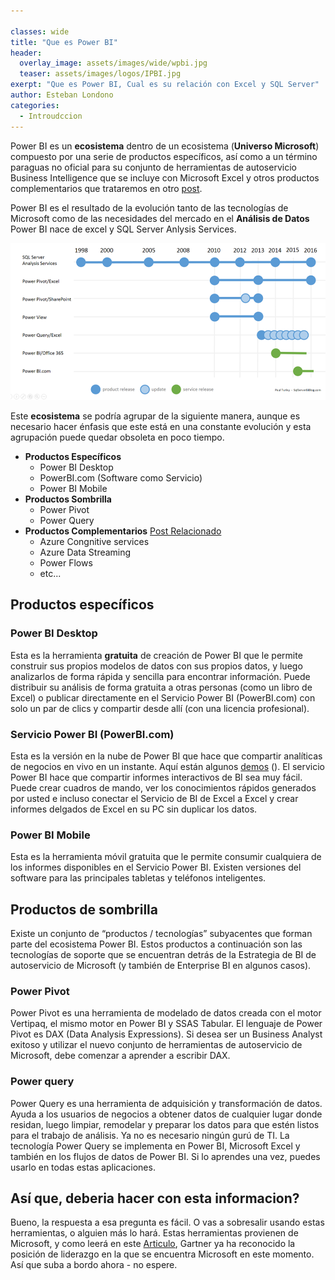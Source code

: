 ```yaml
---

classes: wide
title: "Que es Power BI"
header:
  overlay_image: assets/images/wide/wpbi.jpg
  teaser: assets/images/logos/IPBI.jpg
exerpt: "Que es Power BI, Cual es su relación con Excel y SQL Server"
author: Esteban Londono
categories:
  - Introudccion
---
```


Power BI es un **ecosistema** dentro de un ecosistema (**Universo Microsoft**) compuesto por una serie de productos específicos, así como a un término paraguas no oficial para su conjunto de herramientas de autoservicio Business Intelligence que se incluye con Microsoft Excel y otros productos complementarios que trataremos en otro [post]().

Power BI es el resultado de la evolución tanto de las tecnologías de Microsoft como de las necesidades del mercado en el **Análisis de Datos** Power BI nace de excel y SQL Server Anlysis Services.

![](/assets/images/post/queespowerbi/PBIhistory.png)

Este **ecosistema** se podría agrupar de la siguiente manera, aunque es necesario hacer énfasis que este está en una constante evolución y esta agrupación puede quedar obsoleta en poco tiempo.

- **Productos Específicos**
    - Power BI Desktop
    - PowerBI.com (Software como Servicio)
    - Power BI Mobile 
- **Productos Sombrilla**
    - Power Pivot
    - Power Query
- **Productos Complementarios** [Post Relacionado]()
    - Azure Congnitive services
    - Azure Data Streaming
    - Power Flows
    - etc...

## Productos específicos

### Power BI Desktop

Esta es la herramienta **gratuita** de creación de Power BI que le permite construir sus propios modelos de datos con sus propios datos, y luego analizarlos de forma rápida y sencilla para encontrar información. Puede distribuir su análisis de forma gratuita a otras personas (como un libro de Excel) o publicar directamente en el Servicio Power BI (PowerBI.com) con solo un par de clics y compartir desde allí (con una licencia profesional).

### Servicio Power BI (PowerBI.com)

Esta es la versión en la nube de Power BI que hace que compartir analíticas de negocios en vivo en un instante. Aquí están algunos [demos](https://cepobia.com/casos/) (). El servicio Power BI hace que compartir informes interactivos de BI sea muy fácil. Puede crear cuadros de mando, ver los conocimientos rápidos generados por usted e incluso conectar el Servicio de BI de Excel a Excel y crear informes delgados de Excel en su PC sin duplicar los datos.

### Power BI Mobile

Esta es la herramienta móvil gratuita que le permite consumir cualquiera de los informes disponibles en el Servicio Power BI.
Existen versiones del software para las principales tabletas y teléfonos inteligentes.

## Productos de sombrilla

Existe un conjunto de “productos / tecnologías” subyacentes que forman parte del ecosistema Power BI. Estos productos a continuación son las tecnologías de soporte que se encuentran detrás de la Estrategia de BI de autoservicio de Microsoft (y también de Enterprise BI en algunos casos).

### Power Pivot
Power Pivot es una herramienta de modelado de datos creada con el motor Vertipaq, el mismo motor en Power BI y SSAS Tabular. El lenguaje de Power Pivot es DAX (Data Analysis Expressions). Si desea ser un Business Analyst exitoso y utilizar el nuevo conjunto de herramientas de autoservicio de Microsoft, debe comenzar a aprender a escribir DAX.

### Power query
Power Query es una herramienta de adquisición y transformación de datos. Ayuda a los usuarios de negocios a obtener datos de cualquier lugar donde residan, luego limpiar, remodelar y preparar los datos para que estén listos para el trabajo de análisis. Ya no es necesario ningún gurú de TI. La tecnología Power Query se implementa en Power BI, Microsoft Excel y también en los flujos de datos de Power BI. Si lo aprendes una vez, puedes usarlo en todas estas aplicaciones.

## Así que, deberia hacer con esta informacion?
Bueno, la respuesta a esa pregunta es fácil. O vas a sobresalir usando estas herramientas, o alguien más lo hará. Estas herramientas provienen de Microsoft, y como leerá en este [Articulo](), Gartner ya ha reconocido la posición de liderazgo en la que se encuentra Microsoft en este momento. Así que suba a bordo ahora - no espere.
